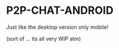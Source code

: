 P2P-CHAT-ANDROID
========================================================================================================================
Just like the desktop version only mobile!

(sort of ... its all very WIP atm)